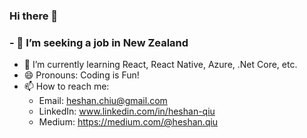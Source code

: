 ### Hi there 👋
### - 🤔 I’m seeking a job in New Zealand
- 🌱 I’m currently learning React, React Native, Azure, .Net Core, etc.
- 😄 Pronouns: Coding is Fun!
- 📫 How to reach me: <ul><li>Email: heshan.chiu@gmail.com</li><li>LinkedIn: www.linkedin.com/in/heshan-qiu</li><li>Medium: https://medium.com/@heshan.qiu</li></ul>

<!--
**Heshan-Qiu/Heshan-Qiu** is a ✨ _special_ ✨ repository because its `README.md` (this file) appears on your GitHub profile.

Here are some ideas to get you started:

- 🔭 I’m currently working on ...
- 🌱 I’m currently learning ...
- 👯 I’m looking to collaborate on ...
- 🤔 I’m looking for help with ...
- 💬 Ask me about ...
- 📫 How to reach me: ...
- 😄 Pronouns: ...
- ⚡ Fun fact: ...
-->
